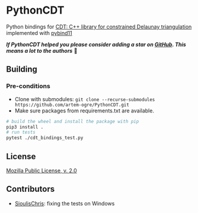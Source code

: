 # PythonCDT

Python bindings for [CDT: C++ library for constrained Delaunay triangulation](https://github.com/artem-ogre/CDT) implemented with [pybind11](https://github.com/pybind/pybind11)

***If PythonCDT helped you please consider adding a star on [GitHub](https://github.com/artem-ogre/PythonCDT). This means a lot to the authors*** 🤩
## Building

### Pre-conditions
- Clone with submodules: `git clone --recurse-submodules https://github.com/artem-ogre/PythonCDT.git`
- Make sure packages from requirements.txt are available.

```bash
# build the wheel and install the package with pip
pip3 install .
# run tests
pytest ./cdt_bindings_test.py
```

## License
[Mozilla Public License, v. 2.0](https://www.mozilla.org/en-US/MPL/2.0/FAQ/)

## Contributors
- [SioulisChris](https://github.com/SioulisChris): fixing the tests on Windows
